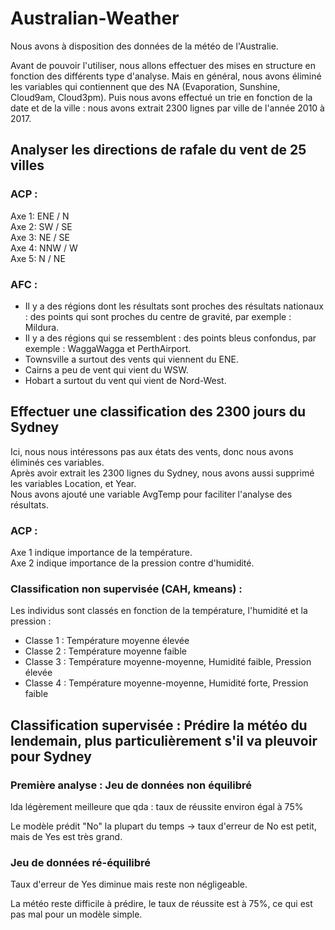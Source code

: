 # Australian-Weather

Nous avons à disposition des données de la météo de l'Australie.   

Avant de pouvoir l'utiliser, nous allons effectuer des mises en structure en fonction des différents type d'analyse. Mais en général, nous avons éliminé les variables qui contiennent que des NA (Evaporation, Sunshine, Cloud9am, Cloud3pm). Puis nous avons effectué un trie en fonction de la date et de la ville : nous avons extrait 2300 lignes par ville de l'année 2010 à 2017.  


## Analyser les directions de rafale du vent de 25 villes

### ACP : 

Axe 1: ENE / N  
Axe 2: SW / SE  
Axe 3: NE / SE  
Axe 4: NNW / W  
Axe 5: N / NE  

### AFC : 

- Il y a des régions dont les résultats sont proches des résultats nationaux : des points qui sont proches du centre de gravité, par exemple : Mildura.  
- Il y a des régions qui se ressemblent : des points bleus confondus, par exemple : WaggaWagga et PerthAirport.  
- Townsville a surtout des vents qui viennent du ENE.  
- Cairns a peu de vent qui vient du WSW.  
- Hobart a surtout du vent qui vient de Nord-West.

## Effectuer une classification des 2300 jours du Sydney

Ici, nous nous intéressons pas aux états des vents, donc nous avons éliminés ces variables.  
Après avoir extrait les 2300 lignes du Sydney, nous avons aussi supprimé les variables Location, et Year.  
Nous avons ajouté une variable AvgTemp pour faciliter l'analyse des résultats.  

### ACP : 

Axe 1 indique importance de la température.  
Axe 2 indique importance de la pression contre d'humidité.  

### Classification non supervisée (CAH, kmeans) : 
Les individus sont classés en fonction de la température, l'humidité et la pression : 

- Classe 1 : Température moyenne élevée
- Classe 2 : Température moyenne faible
- Classe 3 : Température moyenne-moyenne, Humidité faible, Pression élevée
- Classe 4 : Température moyenne-moyenne, Humidité forte, Pression faible


## Classification supervisée : Prédire la météo du lendemain, plus particulièrement s'il va pleuvoir pour Sydney

### Première analyse : Jeu de données non équilibré

lda légèrement meilleure que qda : taux de réussite environ égal à 75%

Le modèle prédit "No" la plupart du temps -> taux d'erreur de No est petit, mais de Yes est très grand.  

### Jeu de données ré-équilibré

Taux d'erreur de Yes diminue mais reste non négligeable.  


La météo reste difficile à prédire, le taux de réussite est à 75%, ce qui est pas mal pour un modèle simple.
